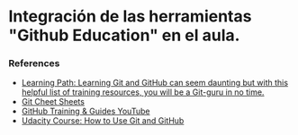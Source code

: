 # Integración de las herramientas "Github Education" en el aula. 



### References

* [Learning Path: Learning Git and GitHub can seem daunting but with this helpful list of training resources, you will be a Git-guru in no time.](https://services.github.com/on-demand/resources/)
* [Git Cheet Sheets](https://services.github.com/on-demand/resources/cheatsheets/)
* [GitHub Training & Guides YouTube](https://www.youtube.com/githubguides)
* [Udacity Course: How to Use Git and GitHub](https://www.udacity.com/course/how-to-use-git-and-github--ud775)